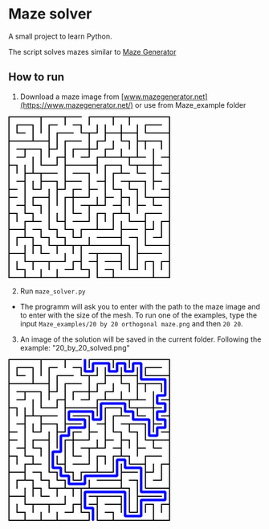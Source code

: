# Maze solver 
A small project to learn Python.


The script solves mazes similar to [Maze Generator](https://www.mazegenerator.net/)


## How to run
1.  Download a maze image from [www.mazegenerator.net](https://www.mazegenerator.net/) or use from Maze_example folder

![20 by 20 unsolveld maze](./20_by_20_unsolved_maze.png)

2.  Run `maze_solver.py` 

- The programm will ask you to enter with the path to the maze image and to enter with the size of the mesh. 
    To run one of the examples, type the input `Maze_examples/20 by 20 orthogonal maze.png` and then `20 20`.

3. An image of the solution will be saved in the current folder. 
Following the example: "20_by_20_solved.png"

![20 by 20 solveld maze](./20_by_20_solved.png)



